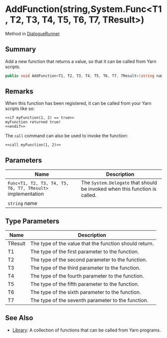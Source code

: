 # AddFunction(string,System.Func\<T1, T2, T3, T4, T5, T6, T7, TResult>)

Method in [DialogueRunner](./)

## Summary

Add a new function that returns a value, so that it can be called from Yarn scripts.

```csharp
public void AddFunction<T1, T2, T3, T4, T5, T6, T7, TResult>(string name, System.Func<T1, T2, T3, T4, T5, T6, T7, TResult> implementation);
```

## Remarks

When this function has been registered, it can be called from your Yarn scripts like so:

```
<<if myFunction(1, 2) == true>>
myFunction returned true!
<<endif>>
```

The `call` command can also be used to invoke the function:

```
<<call myFunction(1, 2)>>
```

## Parameters

| Name                                                       | Description                                                                |
| ---------------------------------------------------------- | -------------------------------------------------------------------------- |
| `Func<T1, T2, T3, T4, T5, T6, T7, TResult>` implementation | The `System.Delegate` that should be invoked when this function is called. |
| `string` name                                              |                                                                            |

## Type Parameters

| Name    | Description                                            |
| ------- | ------------------------------------------------------ |
| TResult | The type of the value that the function should return. |
| T1      | The type of the first parameter to the function.       |
| T2      | The type of the second parameter to the function.      |
| T3      | The type of the third parameter to the function.       |
| T4      | The type of the fourth parameter to the function.      |
| T5      | The type of the fifth parameter to the function.       |
| T6      | The type of the sixth parameter to the function.       |
| T7      | The type of the seventh parameter to the function.     |

## See Also

* [Library](../../yarn/yarn.library/): A collection of functions that can be called from Yarn programs.
